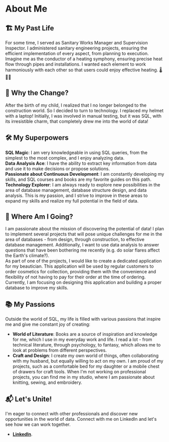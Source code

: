 # About Me

## 🏗️ My Past Life
For some time, I served as Sanitary Works Manager and Supervision Inspector. I administered sanitary engineering projects, ensuring the efficient implementation of every aspect, from planning to execution. Imagine me as the conductor of a heating symphony, ensuring precise heat flow through pipes and installations. I wanted each element to work harmoniously with each other so that users could enjoy effective heating. 🌡️🏢🔥

## 🌟 Why the Change?
After the birth of my child, I realized that I no longer belonged to the construction world. So I decided to turn to technology. I replaced my helmet with a laptop! Initially, I was involved in manual testing, but it was SQL, with its irresistible charm, that completely drew me into the world of data!

## 🛠️ My Superpowers
**SQL Magic**: I am very knowledgeable in using SQL queries, from the simplest to the most complex, and I enjoy analyzing data.  
**Data Analysis Ace**: I have the ability to extract key information from data and use it to make decisions or propose solutions.  
**Passionate about Continuous Development**: I am constantly developing my skills, and SQL courses and books are my favorite guides on this path.  
**Technology Explorer**: I am always ready to explore new possibilities in the area of ​​database management, database structure design, and data analysis. This is my passion, and I strive to improve in these areas to expand my skills and realize my full potential in the field of data.

## 🚀 Where Am I Going?
I am passionate about the mission of discovering the potential of data! I plan to implement several projects that will pose unique challenges for me in the area of ​​databases - from design, through construction, to effective database management. Additionally, I want to use data analysis to answer questions that have been bothering me recently (e.g. do solar flares affect the Earth's climate?).  
As part of one of the projects, I would like to create a dedicated application for my beautician. This application will be used by regular customers to order cosmetics for collection, providing them with the convenience and flexibility of not having to pay for their order at the time of ordering. Currently, I am focusing on designing this application and building a proper database to improve my skills.

## 📚 **My Passions**
Outside the world of SQL, my life is filled with various passions that inspire me and give me constant joy of creating:

- **World of Literature**: Books are a source of inspiration and knowledge for me, which I use in my everyday work and life. I read a lot - from technical literature, through psychology, to fantasy, which allows me to look at problems from different perspectives.
- **Craft and Design**: I create my own world of things, often collaborating with my husband, but equally willing to act on my own. I am proud of my projects, such as a comfortable bed for my daughter or a mobile chest of drawers for craft tools. When I'm not working on professional projects, you can find me in my studio, where I am passionate about knitting, sewing, and embroidery.

## 📬 Let's Unite!
I'm eager to connect with other professionals and discover new opportunities in the world of data. Connect with me on LinkedIn and let's see how we can work together.
- **[LinkedIn](https://www.linkedin.com/in/monika-kasperczyk-rosa)**.
